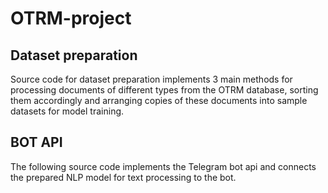 # OTRM-project

## Dataset preparation

Source code for dataset preparation implements 3 main methods for processing documents of different types from the OTRM database, sorting them accordingly and arranging copies of these documents into sample datasets for model training.

## BOT API

The following source code implements the Telegram bot api and connects the prepared NLP model for text processing to the bot. 
